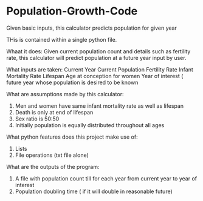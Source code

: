 # Population-Growth-Code
Given basic inputs, this calculator predicts population for given year

THis is contained within a single python file.

Whaat it does:
Given current population count and details such as fertility rate, this calculator will predict population at a future  year input by user.

What inputs are taken:
Current Year
Current Population
Fertility Rate
Infant Mortality Rate
Lifespan
Age at conception for women
Year of interest ( future year whose population is desired to be known

What are assumptions made by this calculator:
1. Men and women have same infant mortality rate as well as lifespan
2. Death is only at end of lifespan
3. Sex ratio is 50:50
4. Initially population is equally distributed throughout all ages

What python features does this project make use of:
1. Lists
2. File operations (txt file alone)

What are the outputs of the program:
1. A file with population count till for each year from current year to year of interest
2. Population doubling time ( if it will double in reasonable future)

